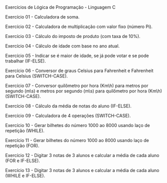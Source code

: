 
Exercícios de Lógica de Programação - Linguagem C


Exercício 01 - Calculadora de soma.

Exercício 02 - Calculadora de multiplicação com valor fixo (número Pi).

Exercício 03 - Cálculo do imposto de produto (com taxa de 10%).

Exercício 04 - Cálculo de idade com base no ano atual.

Exercício 05 - Indicar se é maior de idade, se já pode votar e se pode trabalhar (IF-ELSE).

Exercício 06 - Conversor de graus Celsius para Fahrenheit e Fahrenheit para Celsius (SWITCH-CASE).

Exercício 07 - Conversor quilômetro por hora (Km\h) para metros por segundo (m\s) e metros por segundo (m\s) para quilômetro por hora (Km\h) (SWITCH-CASE).

Exercício 08 - Cálculo da média de notas do aluno (IF-ELSE).

Exercício 09 - Calculadora de 4 operações (SWITCH-CASE).

Exercício 10 - Gerar bilhetes do número 1000 ao 8000 usando laço de repetição (WHILE).

Exercício 11 - Gerar bilhetes do número 1000 ao 8000 usando laço de repetição (FOR).

Exercício 12 - Digitar 3 notas de 3 alunos e calcular a média de cada aluno (FOR e IF-ELSE).

Exercício 13 - Digitar 3 notas de 3 alunos e calcular a média de cada aluno (WHILE e IF-ELSE).